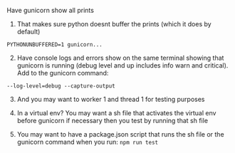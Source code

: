 
Have gunicorn show all prints

1. That makes sure python doesnt buffer the prints (which it does by default)
```
PYTHONUNBUFFERED=1 gunicorn...  
```

  
2. Have console logs and errors show on the same terminal showing that gunicorn  is running (debug level and up includes info warn and critical). Add to the gunicorn command:
```
--log-level=debug --capture-output  
```

3. And you may want to worker 1 and thread 1 for testing purposes
   
4. In a virtual env? You may want a sh file that activates the virtual env before gunicorn if necessary then you test by running that sh file
   
5. You may want to have a package.json script that runs the sh file or the gunicorn command when you run: `npm run test`
